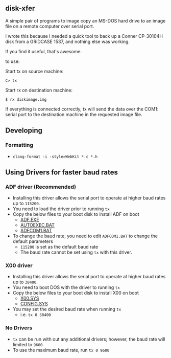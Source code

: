 disk-xfer
---------

A simple pair of programs to image copy an MS-DOS hard drive to an image file on a remote computer over serial port.

I wrote this because I needed a quick tool to back up a Conner CP-30104H disk from a GRiDCASE 1537, and nothing else was working.

If you find it useful, that's awesome.

to use:

Start tx on source machine:

```
C> tx
```

Start rx on destination machine:

```
$ rx diskimage.img
```

If everything is connected correctly, tx will send the data over the COM1: serial port to the destination machine in the requested image file.

## Developing
### Formatting
* `clang-format -i -style=WebKit *.c *.h`

## Using Drivers for faster baud rates

### ADF driver (Recommended)
* Installing this driver allows the serial port to operate at higher baud rates up to `115200`.
* You need to load the driver prior to running `tx`
* Copy the below files to your boot disk to install ADF on boot
  * [ADF.EXE](drivers/tx-msdos/adf/bin/ADF.EXE)
  * [AUTOEXEC.BAT](drivers/tx-msdos/adf/AUTOEXEC.BAT)
  * [ADFCOM1.BAT](drivers/tx-msdos/adf/ADFCOM1.BAT)
* To change the baud rate, you need to edit `ADFCOM1.BAT` to change the default parameters
  * `115200` is set as the default baud rate
  * The baud rate cannot be set using `tx` with this driver.

### X00 driver
* Installing this driver allows the serial port to operate at higher baud rates up to `38400`.
* You need to boot DOS with the driver to running `tx`
* Copy the below files to your boot disk to install X00 on boot
  * [X00.SYS](drivers/tx-msdos/x00/X00.SYS)
  * [CONFIG.SYS](drivers/tx-msdos/x00/autoexec.bat)
* You may set the desired baud rate when running `tx`
  * i.e. `tx 0 38400`

### No Drivers
* `tx` can be run with out any additional drivers; however, the baud rate will limited to `9600`.
* To use the maximum baud rate, run `tx 0 9600`

